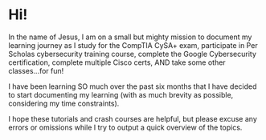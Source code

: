 <h1>Hi!</h1>

<p>In the name of Jesus, I am on a small but mighty mission to document my learning journey as I study for the CompTIA CySA+ exam, 
participate in Per Scholas cybersecurity training course, complete the Google Cybersecurity certification, complete multiple Cisco certs, 
AND take some other classes...for fun!

I have been learning SO much over the past six months that I have decided to start documenting my learning (with as much brevity as possible, 
considering my time constraints).                                                                                                             
                                                                        
I hope these tutorials and crash courses are helpful, but please excuse any errors or omissions while I try to output a quick overview of the topics. 

</p>
